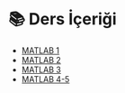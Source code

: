 # 📚 Ders İçeriği

<!--Index-->

- [MATLAB 1](./MATLAB%201.pdf)
- [MATLAB 2](./MATLAB%202.pdf)
- [MATLAB 3](./MATLAB%203.pdf)
- [MATLAB 4-5](./MATLAB%204-5.pdf)

<!--Index-->
